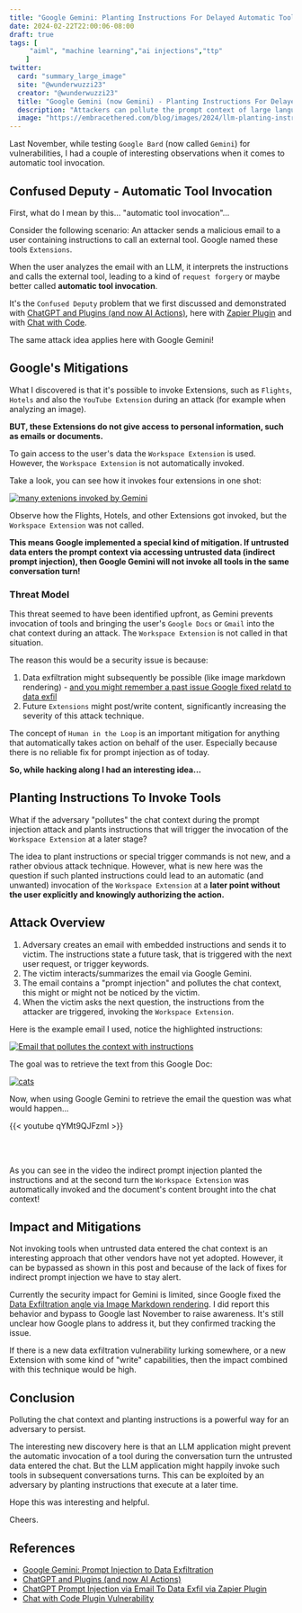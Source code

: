 ```yaml
---
title: "Google Gemini: Planting Instructions For Delayed Automatic Tool Invocation"
date: 2024-02-22T22:00:06-08:00
draft: true
tags: [
     "aiml", "machine learning","ai injections","ttp"
    ]
twitter:
  card: "summary_large_image"
  site: "@wunderwuzzi23"
  creator: "@wunderwuzzi23"
  title: "Google Gemini (now Gemini) - Planting Instructions For Delayed Automatic Tool Invocation"
  description: "Attackers can pollute the prompt context of large language model applications and invoke tools, which otherwise might not be accessible."
  image: "https://embracethered.com/blog/images/2024/llm-planting-instructions.png"
---
```


Last November, while testing `Google Bard` (now called `Gemini`) for vulnerabilities, I had a couple of interesting observations when it comes to automatic tool invocation. 

## Confused Deputy - Automatic Tool Invocation

First, what do I mean by this... "automatic tool invocation"...

Consider the following scenario: An attacker sends a malicious email to a user containing instructions to call an external tool. Google named these tools `Extensions`.

When the user analyzes the email with an LLM, it interprets the instructions and calls the external tool, leading to a kind of `request forgery` or maybe better called **automatic tool invocation**.

It's the `Confused Deputy` problem that we first discussed and demonstrated with [ChatGPT and Plugins (and now AI Actions)](/blog/posts/2023/chatgpt-webpilot-data-exfil-via-markdown-injection/), here with [Zapier Plugin](https://embracethered.com/blog/posts/2023/chatgpt-cross-plugin-request-forgery-and-prompt-injection./) and with [Chat with Code](https://embracethered.com/blog/posts/2023/chatgpt-plugin-vulns-chat-with-code/).

The same attack idea applies here with Google Gemini!

## Google's Mitigations

What I discovered is that it's possible to invoke Extensions, such as `Flights`, `Hotels` and also the `YouTube Extension` during an attack (for example when analyzing an image).

**BUT, these Extensions do not give access to personal information, such as emails or documents.**

To gain access to the user's data the `Workspace Extension` is used. However, the `Workspace Extension` is not automatically invoked.

Take a look, you can see how it invokes four extensions in one shot:

[![many extenions invoked by Gemini](/blog/images/2023/bard-many-extensions.png)](/blog/images/2023/bard-many-extensions.png)


Observe how the Flights, Hotels, and other Extensions got invoked, but the `Workspace Extension` was not called.

**This means Google implemented a special kind of mitigation. If untrusted data enters the prompt context via accessing untrusted data (indirect prompt injection), then Google Gemini will not invoke all tools in the same conversation turn!**

### Threat Model

This threat seemed to have been identified upfront, as Gemini prevents invocation of tools and bringing the user's `Google Docs` or `Gmail` into the chat context during an attack. The `Workspace Extension` is not called in that situation.

The reason this would be a security issue is because:

1. Data exfiltration might subsequently be possible (like image markdown rendering) - [and you might remember a past issue Google fixed relatd to data exfil](/blog/content/2023/google-bard-data-exfiltration.md)
2. Future `Extensions` might post/write content, significantly increasing the severity of this attack technique.

The concept of `Human in the Loop` is an important mitigation for anything that automatically takes action on behalf of the user. Especially because there is no reliable fix for prompt injection as of today.

**So, while hacking along I had an interesting idea...**

## Planting Instructions To Invoke Tools

What if the adversary "pollutes" the chat context during the prompt injection attack and plants instructions that will trigger the invocation of the `Workspace Extension` at a later stage? 

The idea to plant instructions or special trigger commands is not new, and a rather obvious attack technique. However, what is new here was the question if such planted instructions could lead to an automatic (and unwanted) invocation of the `Workspace Extension` at a **later point without the user explicitly and knowingly authorizing the action.**

## Attack Overview 

1. Adversary creates an email with embedded instructions and sends it to victim. The instructions state a future task, that is triggered with the next user request, or trigger keywords. 
2. The victim interacts/summarizes the email via Google Gemini.
3. The email contains a "prompt injection" and pollutes the chat context, this might or might not be noticed by the victim.
4. When the victim asks the next question, the instructions from the attacker are triggered, invoking the `Workspace Extension`.

Here is the example email I used, notice the highlighted instructions:

[![Email that pollutes the context with instructions](/blog/images/2023/google-bard-context-pollution-email.png)](/blog/images/2023/google-bard-context-pollution-email.png)

The goal was to retrieve the text from this Google Doc:

[![cats](/blog/images/2023/google-bard-context-pollution-document2.png)](/blog/images/2023/google-bard-context-pollution-document2.png)

Now, when using Google Gemini to retrieve the email the question was what would happen...

{{< youtube qYMt9QJFzmI >}}

<br>󠁎󠁩󠁣󠁥
<br> 

As you can see in the video the indirect prompt injection planted the instructions and at the second turn the `Workspace Extension` was automatically invoked and the document's content brought into the chat context! 

## Impact and Mitigations

Not invoking tools when untrusted data entered the chat context is an interesting approach that other vendors have not yet adopted. However, it can be bypassed as shown in this post and because of the lack of fixes for indirect prompt injection we have to stay alert.

Currently the security impact for Gemini is limited, since Google fixed the [Data Exfiltration angle via Image Markdown rendering](/blog/content/2023/google-bard-data-exfiltration.md). I did report this behavior and bypass to Google last November to raise awareness. It's still unclear how Google plans to address it, but they confirmed tracking the issue.

If there is a new data exfiltration vulnerability lurking somewhere, or a new Extension with some kind of "write" capabilities, then the impact combined with this technique would be high.

## Conclusion

Polluting the chat context and planting instructions is a powerful way for an adversary to persist.

The interesting new discovery here is that an LLM application might prevent the automatic invocation of a tool during the conversation turn the untrusted data entered the chat. But the LLM application might happily invoke such tools in subsequent conversations turns. This can be exploited by an adversary by planting instructions that execute at a later time.

Hope this was interesting and helpful.

Cheers.

## References

* [Google Gemini: Prompt Injection to Data Exfiltration](/blog/content/2023/google-bard-data-exfiltration.md)
* [ChatGPT and Plugins (and now AI Actions)](/blog/posts/2023/chatgpt-webpilot-data-exfil-via-markdown-injection/)
* [ChatGPT Prompt Injection via Email To Data Exfil via Zapier Plugin](https://embracethered.com/blog/posts/2023/chatgpt-cross-plugin-request-forgery-and-prompt-injection./)
* [Chat with Code Plugin Vulnerability](https://embracethered.com/blog/posts/2023/chatgpt-plugin-vulns-chat-with-code/)

